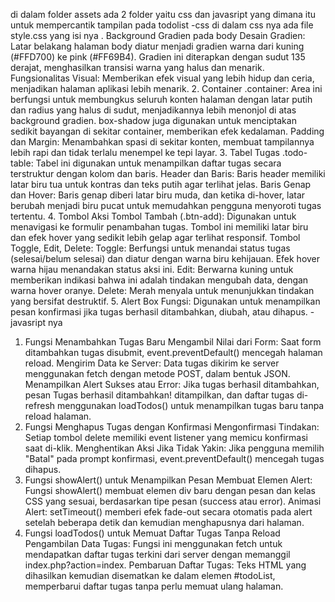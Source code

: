 di dalam folder assets ada 2 folder yaitu css dan javasript
yang dimana itu untuk mempercantik tampilan pada todolist
-css
di dalam css nya ada file style.css yang isi nya
. Background Gradien pada body
Desain Gradien: Latar belakang halaman body diatur menjadi gradien warna dari kuning (#FFD700) ke pink (#FF69B4). Gradien ini diterapkan dengan sudut 135 derajat, menghasilkan transisi warna yang halus dan menarik.
Fungsionalitas Visual: Memberikan efek visual yang lebih hidup dan ceria, menjadikan halaman aplikasi lebih menarik.
2. Container
.container: Area ini berfungsi untuk membungkus seluruh konten halaman dengan latar putih dan radius yang halus di sudut, menjadikannya lebih menonjol di atas background gradien. box-shadow juga digunakan untuk menciptakan sedikit bayangan di sekitar container, memberikan efek kedalaman.
Padding dan Margin: Menambahkan spasi di sekitar konten, membuat tampilannya lebih rapi dan tidak terlalu menempel ke tepi layar.
3. Tabel Tugas
.todo-table: Tabel ini digunakan untuk menampilkan daftar tugas secara terstruktur dengan kolom dan baris.
Header dan Baris: Baris header memiliki latar biru tua untuk kontras dan teks putih agar terlihat jelas.
Baris Genap dan Hover: Baris genap diberi latar biru muda, dan ketika di-hover, latar berubah menjadi biru pucat untuk memudahkan pengguna menyoroti tugas tertentu.
4. Tombol Aksi
Tombol Tambah (.btn-add): Digunakan untuk menavigasi ke formulir penambahan tugas. Tombol ini memiliki latar biru dan efek hover yang sedikit lebih gelap agar terlihat responsif.
Tombol Toggle, Edit, Delete:
Toggle: Berfungsi untuk menandai status tugas (selesai/belum selesai) dan diatur dengan warna biru kehijauan. Efek hover warna hijau menandakan status aksi ini.
Edit: Berwarna kuning untuk memberikan indikasi bahwa ini adalah tindakan mengubah data, dengan warna hover oranye.
Delete: Merah menyala untuk menunjukkan tindakan yang bersifat destruktif.
5. Alert Box
Fungsi: Digunakan untuk menampilkan pesan konfirmasi jika tugas berhasil ditambahkan, diubah, atau dihapus.
-javasript nya
1. Fungsi Menambahkan Tugas Baru
Mengambil Nilai dari Form: Saat form ditambahkan tugas disubmit, event.preventDefault() mencegah halaman reload.
Mengirim Data ke Server: Data tugas dikirim ke server menggunakan fetch dengan metode POST, dalam bentuk JSON.
Menampilkan Alert Sukses atau Error: Jika tugas berhasil ditambahkan, pesan Tugas berhasil ditambahkan! ditampilkan, dan daftar tugas di-refresh menggunakan loadTodos() untuk menampilkan tugas baru tanpa reload halaman.
2. Fungsi Menghapus Tugas dengan Konfirmasi
Mengonfirmasi Tindakan: Setiap tombol delete memiliki event listener yang memicu konfirmasi saat di-klik.
Menghentikan Aksi Jika Tidak Yakin: Jika pengguna memilih "Batal" pada prompt konfirmasi, event.preventDefault() mencegah tugas dihapus.
3. Fungsi showAlert() untuk Menampilkan Pesan
Membuat Elemen Alert: Fungsi showAlert() membuat elemen div baru dengan pesan dan kelas CSS yang sesuai, berdasarkan tipe pesan (success atau error).
Animasi Alert: setTimeout() memberi efek fade-out secara otomatis pada alert setelah beberapa detik dan kemudian menghapusnya dari halaman.
4. Fungsi loadTodos() untuk Memuat Daftar Tugas Tanpa Reload
Pengambilan Data Tugas: Fungsi ini menggunakan fetch untuk mendapatkan daftar tugas terkini dari server dengan memanggil index.php?action=index.
Pembaruan Daftar Tugas: Teks HTML yang dihasilkan kemudian disematkan ke dalam elemen #todoList, memperbarui daftar tugas tanpa perlu memuat ulang halaman.